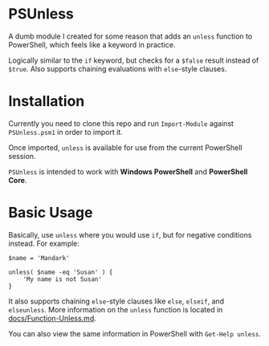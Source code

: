 # PSUnless

A dumb module I created for some reason that adds an `unless` function to PowerShell, which feels like a keyword in practice.

Logically similar to the `if` keyword, but checks for a `$false` result instead of `$true`. Also supports chaining evaluations with `else`-style clauses.

# Installation
Currently you need to clone this repo and run `Import-Module` against `PSUnless.psm1` in order to import it.

Once imported, `unless` is available for use from the current PowerShell session.

`PSUnless` is intended to work with **Windows PowerShell** and **PowerShell Core**. 

# Basic Usage

Basically, use `unless` where you would use `if`, but for negative conditions instead. For example:

    $name = 'Mandark'

    unless( $name -eq 'Susan' ) {
        'My name is not Susan'
    }

It also supports chaining `else`-style clauses like `else`, `elseif`, and `elseunless`. More information on the `unless` function is located in [docs/Function-Unless.md](docs/Function-Unless.md).

You can also view the same information in PowerShell with `Get-Help unless`.
